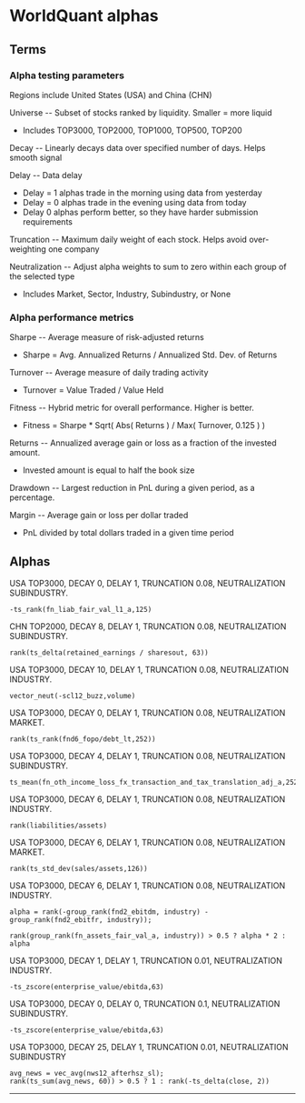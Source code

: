 # WorldQuant alphas

## Terms

### Alpha testing parameters

Regions include United States (USA) and China (CHN)

Universe -- Subset of stocks ranked by liquidity. Smaller = more liquid
  * Includes TOP3000, TOP2000, TOP1000, TOP500, TOP200

Decay -- Linearly decays data over specified number of days. Helps smooth signal

Delay -- Data delay
  * Delay = 1 alphas trade in the morning using data from yesterday
  * Delay = 0 alphas trade in the evening using data from today
  * Delay 0 alphas perform better, so they have harder submission requirements

Truncation -- Maximum daily weight of each stock. Helps avoid over-weighting one
company

Neutralization -- Adjust alpha weights to sum to zero within each group of the
selected type
  * Includes Market, Sector, Industry, Subindustry, or None

### Alpha performance metrics

Sharpe -- Average measure of risk-adjusted returns
  * Sharpe = Avg. Annualized Returns / Annualized Std. Dev. of Returns

Turnover -- Average measure of daily trading activity
  * Turnover = Value Traded / Value Held

Fitness -- Hybrid metric for overall performance. Higher is better.
  * Fitness = Sharpe * Sqrt( Abs( Returns ) / Max( Turnover, 0.125 ) )

Returns -- Annualized average gain or loss as a fraction of the invested amount.
  * Invested amount is equal to half the book size

Drawdown -- Largest reduction in PnL during a given period, as a percentage.

Margin -- Average gain or loss per dollar traded
  * PnL divided by total dollars traded in a given time period

## Alphas  

USA TOP3000, DECAY 0, DELAY 1, TRUNCATION 0.08, NEUTRALIZATION SUBINDUSTRY.
```
-ts_rank(fn_liab_fair_val_l1_a,125)
```
CHN TOP2000, DECAY 8, DELAY 1, TRUNCATION 0.08, NEUTRALIZATION SUBINDUSTRY.
```
rank(ts_delta(retained_earnings / sharesout, 63)) 
```
USA TOP3000, DECAY 10, DELAY 1, TRUNCATION 0.08, NEUTRALIZATION INDUSTRY.
```
vector_neut(-scl12_buzz,volume)
```
USA TOP3000, DECAY 0, DELAY 1, TRUNCATION 0.08, NEUTRALIZATION MARKET.
```
rank(ts_rank(fnd6_fopo/debt_lt,252))
```
USA TOP3000, DECAY 4, DELAY 1, TRUNCATION 0.08, NEUTRALIZATION SUBINDUSTRY.
```
ts_mean(fn_oth_income_loss_fx_transaction_and_tax_translation_adj_a,252)
```
USA TOP3000, DECAY 6, DELAY 1, TRUNCATION 0.08, NEUTRALIZATION INDUSTRY.
```
rank(liabilities/assets)
```
USA TOP3000, DECAY 6, DELAY 1, TRUNCATION 0.08, NEUTRALIZATION MARKET.
```
rank(ts_std_dev(sales/assets,126))
```
USA TOP3000, DECAY 6, DELAY 1, TRUNCATION 0.08, NEUTRALIZATION INDUSTRY.
```
alpha = rank(-group_rank(fnd2_ebitdm, industry) - group_rank(fnd2_ebitfr, industry));

rank(group_rank(fn_assets_fair_val_a, industry)) > 0.5 ? alpha * 2 : alpha
```
USA TOP3000, DECAY 1, DELAY 1, TRUNCATION 0.01, NEUTRALIZATION INDUSTRY.
```
-ts_zscore(enterprise_value/ebitda,63)
```
USA TOP3000, DECAY 0, DELAY 0, TRUNCATION 0.1, NEUTRALIZATION SUBINDUSTRY.
```
-ts_zscore(enterprise_value/ebitda,63)
```
USA TOP3000, DECAY 25, DELAY 1, TRUNCATION 0.01, NEUTRALIZATION SUBINDUSTRY
```
avg_news = vec_avg(nws12_afterhsz_sl);
rank(ts_sum(avg_news, 60)) > 0.5 ? 1 : rank(-ts_delta(close, 2))
```

---
